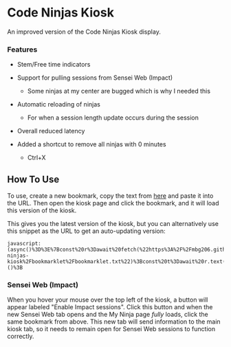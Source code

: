 # Code Ninjas Kiosk

An improved version of the Code Ninjas Kiosk display.

### Features

- Stem/Free time indicators

- Support for pulling sessions from Sensei Web (Impact)

  - Some ninjas at my center are bugged which is why I needed this

- Automatic reloading of ninjas

  - For when a session length update occurs during the session

- Overall reduced latency

- Added a shortcut to remove all ninjas with 0 minutes

  - Ctrl+X

## How To Use

To use, create a new bookmark, copy the text from [here](bookmarklet/bookmarklet.txt) and paste it into the URL. Then open the kiosk page and click the bookmark, and it will load this version of the kiosk.

This gives you the latest version of the kiosk, but you can alternatively use this snippet as the URL to get an auto-updating version:

```
javascript:(async()%3D%3E%7Bconst%20r%3Dawait%20fetch(%22https%3A%2F%2Fmbg206.github.io%2Fcode-ninjas-kiosk%2Fbookmarklet%2Fbookmarklet.txt%22)%3Bconst%20t%3Dawait%20r.text()%3Beval(decodeURIComponent(t.slice(11)))%3B%7D)()%3B
```

### Sensei Web (Impact)

When you hover your mouse over the top left of the kiosk, a button will appear labeled "Enable Impact sessions". Click this button and when the new Sensei Web tab opens and the My Ninja page *fully* loads, click the same bookmark from above. This new tab will send information to the main kiosk tab, so it needs to remain open for Sensei Web sessions to function correctly.